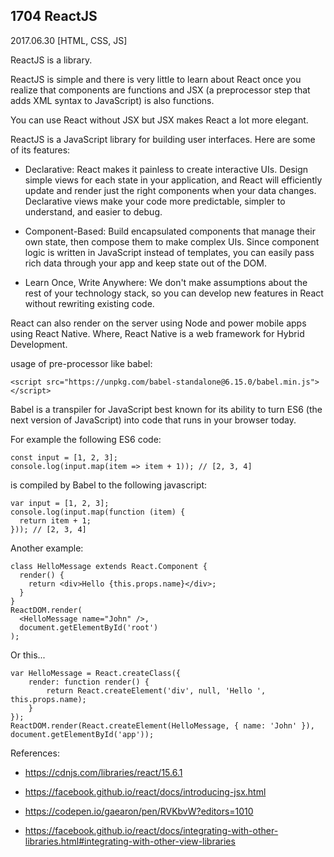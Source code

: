## 1704 ReactJS
2017.06.30 [HTML, CSS, JS]

ReactJS is a library.

ReactJS is simple and there is very little to learn about React once you realize that components are functions and JSX (a preprocessor step that adds XML syntax to JavaScript) is also functions.

You can use React without JSX but JSX makes React a lot more elegant.

ReactJS is a JavaScript library for building user interfaces.  Here are some of its features:

* Declarative: React makes it painless to create interactive UIs. Design simple views for each state in your application, and React will efficiently update and render just the right components when your data changes. Declarative views make your code more predictable, simpler to understand, and easier to debug.

* Component-Based: Build encapsulated components that manage their own state, then compose them to make complex UIs. Since component logic is written in JavaScript instead of templates, you can easily pass rich data through your app and keep state out of the DOM.

* Learn Once, Write Anywhere: We don't make assumptions about the rest of your technology stack, so you can develop new features in React without rewriting existing code.

React can also render on the server using Node and power mobile apps using React Native. Where, React Native is a web framework for Hybrid Development.

usage of pre-processor like babel:
```
<script src="https://unpkg.com/babel-standalone@6.15.0/babel.min.js"></script>
```
Babel is a transpiler for JavaScript best known for its ability to turn ES6 (the next version of JavaScript) into code that runs in your browser today.

For example the following ES6 code:
```
const input = [1, 2, 3];
console.log(input.map(item => item + 1)); // [2, 3, 4]
```
is compiled by Babel to the following javascript:
```
var input = [1, 2, 3];
console.log(input.map(function (item) {
  return item + 1;
})); // [2, 3, 4]
```

Another example:
```
class HelloMessage extends React.Component {
  render() {
    return <div>Hello {this.props.name}</div>;
  }
}
ReactDOM.render(
  <HelloMessage name="John" />,
  document.getElementById('root')
);
```

Or this...
```
var HelloMessage = React.createClass({
    render: function render() {
        return React.createElement('div', null, 'Hello ', this.props.name);
    }
});
ReactDOM.render(React.createElement(HelloMessage, { name: 'John' }), document.getElementById('app'));
```

References:

* https://cdnjs.com/libraries/react/15.6.1

* https://facebook.github.io/react/docs/introducing-jsx.html

* https://codepen.io/gaearon/pen/RVKbvW?editors=1010

* https://facebook.github.io/react/docs/integrating-with-other-libraries.html#integrating-with-other-view-libraries
